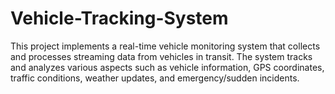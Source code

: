 # Vehicle-Tracking-System
This project implements a real-time vehicle monitoring system that collects and processes streaming data from vehicles in transit. The system tracks and analyzes various aspects such as vehicle information, GPS coordinates, traffic conditions, weather updates, and emergency/sudden incidents.
